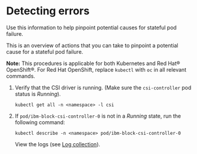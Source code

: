 # Detecting errors

Use this information to help pinpoint potential causes for stateful pod failure.

This is an overview of actions that you can take to pinpoint a potential cause for a stateful pod failure.

**Note:** This procedures is applicable for both Kubernetes and Red Hat® OpenShift®. For Red Hat OpenShift, replace `kubectl` with `oc` in all relevant commands.

1.  Verify that the CSI driver is running. (Make sure the `csi-controller` pod status is _Running_).

    ```
    kubectl get all -n <namespace> -l csi
    ```

2.  If `pod/ibm-block-csi-controller-0` is not in a _Running_ state, run the following command:

    ```
    kubectl describe -n <namespace> pod/ibm-block-csi-controller-0
    ```

    View the logs (see [Log collection](csi_ug_troubleshooting_logs.md)).
